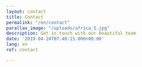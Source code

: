 ```yaml
---
layout: contact
title: Contact
permalink: "/en/contact"
parallax_image: "/uploads/africa_5.jpg"
description: Get in touch with our beautiful team
date: '2019-04-24T07:40:15.000+00:00'
lang: en
ref: contact

---
```

